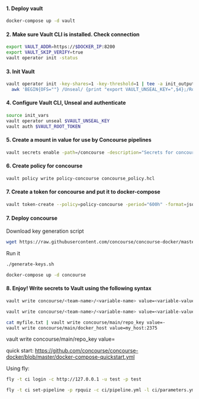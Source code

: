 #### 1. Deploy vault
```sh
docker-compose up -d vault
```

#### 2. Make sure Vault CLI is installed. Check connection
```sh
export VAULT_ADDR=https://$DOCKER_IP:8200
export VAULT_SKIP_VERIFY=true
vault operator init -status
```

#### 3. Init Vault
```sh
vault operator init -key-shares=1 -key-threshold=1 | tee -a init_output |
  awk 'BEGIN{OFS=""} /Unseal/ {print "export VAULT_UNSEAL_KEY=",$4};/Root/ {print "export VAULT_ROOT_TOKEN=",$4}' > init_vars

```

#### 4. Configure Vault CLI, Unseal and authenticate
```sh
source init_vars
vault operator unseal $VAULT_UNSEAL_KEY
vault auth $VAULT_ROOT_TOKEN 
```

#### 5. Create a mount in value for use by Concourse pipelines
```sh
vault secrets enable -path=/concourse -description="Secrets for concourse pipelines" generic
```

#### 6. Create policy for concourse
```sh
vault policy write policy-concourse concourse_policy.hcl
```

#### 7. Create a token for concourse and put it to docker-compose
```sh
vault token-create --policy=policy-concourse -period="600h" -format=json
```


#### 7. Deploy concourse

Download key generation script 
```sh
wget https://raw.githubusercontent.com/concourse/concourse-docker/master/generate-keys.sh
```

Run it
```sh
./generate-keys.sh
```


```sh
docker-compose up -d concourse
```

#### 8. Enjoy! Write secrets to Vault using the following syntax
```sh
vault write concourse/<team-name>/<variable-name> value=<variable-value>
```
```sh
vault write concourse/<team-name>/<variable-name> value=<variable-value>
```
```sh
cat myfile.txt | vault write concourse/main/repo_key value=-
vault write concourse/main/docker_host value=my_host:2375
```

vault write concourse/main/repo_key value=<variable-value>

quick start:
https://github.com/concourse/concourse-docker/blob/master/docker-compose-quickstart.yml


Using fly:
```bash
fly -t ci login -c http://127.0.0.1 -u test -p test
```

```bash
fly -t ci set-pipeline -p rpquiz -c ci/pipeline.yml -l ci/parameters.yml 
```
